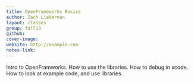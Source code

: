 ```yaml
---
title: OpenFrameworks Basics
author: Zach Lieberman
layout: classes
group: fall13
github:
cover-image:
website: http://example.com
notes-link:
---
```

Intro to OpenFramworks. How to use the libraries. How to debug in xcode. How to look at example code, and use libraries.